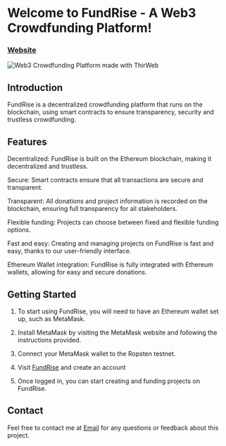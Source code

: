 # Welcome to FundRise - A Web3 Crowdfunding Platform!

### [Website](https://figma-clone-one-puce.vercel.app/)

![Web3 Crowdfunding Platform made with ThirWeb](https://user-images.githubusercontent.com/88309940/211824193-854878e1-0830-4325-9411-429e83e22a1f.png)

## Introduction
FundRise is a decentralized crowdfunding platform that runs on the blockchain, using smart contracts to ensure transparency, security and trustless crowdfunding.

## Features

Decentralized: FundRise is built on the Ethereum blockchain, making it decentralized and trustless.

Secure: Smart contracts ensure that all transactions are secure and transparent.

Transparent: All donations and project information is recorded on the blockchain, ensuring full transparency for all stakeholders.

Flexible funding: Projects can choose between fixed and flexible funding options.

Fast and easy: Creating and managing projects on FundRise is fast and easy, thanks to our user-friendly interface.

Ethereum Wallet integration: FundRise is fully integrated with Ethereum wallets, allowing for easy and secure donations.

## Getting Started
1. To start using FundRise, you will need to have an Ethereum wallet set up, such as MetaMask.

2. Install MetaMask by visiting the MetaMask website and following the instructions provided.

3. Connect your MetaMask wallet to the Ropsten testnet.

4. Visit [FundRise](https://gilded-douhua-6d8b6e.netlify.app/) and create an account

5. Once logged in, you can start creating and funding projects on FundRise.

## Contact
Feel free to contact me at [Email](rohitghosh76@gmail.com) for any questions or feedback about this project.

